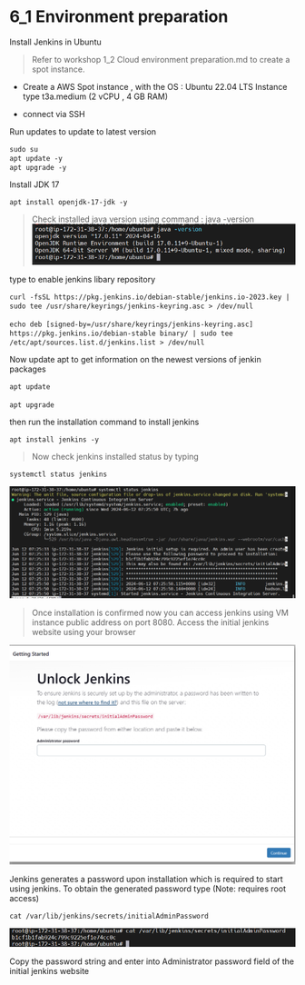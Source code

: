 # 6_1 Environment preparation

Install Jenkins in Ubuntu

> Refer to workshop 1_2 Cloud environment preparation.md to create a spot instance. 

- Create a AWS Spot instance , with the 
  OS : Ubuntu 22.04 LTS
  Instance type t3a.medium  (2 vCPU , 4 GB RAM)

- connect via SSH

Run updates to update to latest version
```
sudo su
apt update -y
apt upgrade -y
```

Install JDK 17
```
apt install openjdk-17-jdk -y
```


> Check installed java version using command : 
java -version 
![](https://github.com/hakansuku/D1APACTraining/blob/main/images/SRE/jdkversion.png?raw=true)

type to enable jenkins libary repository
```
curl -fsSL https://pkg.jenkins.io/debian-stable/jenkins.io-2023.key | sudo tee /usr/share/keyrings/jenkins-keyring.asc > /dev/null

echo deb [signed-by=/usr/share/keyrings/jenkins-keyring.asc]  https://pkg.jenkins.io/debian-stable binary/ | sudo tee /etc/apt/sources.list.d/jenkins.list > /dev/null

```

Now update apt to get information on the newest versions of jenkin packages
```
apt update

apt upgrade
```
then run the installation command to install jenkins
```
apt install jenkins -y
```

> Now check jenkins installed status by typing
```
systemctl status jenkins
```
![](https://github.com/hakansuku/D1APACTraining/blob/main/images/SRE/jenkinsservice.png?raw=true)

> Once installation is confirmed now you can access jenkins using VM instance public address on port 8080.
Access the initial jenkins website using your browser

![](https://github.com/hakansuku/D1APACTraining/blob/main/images/SRE/unlockJenkins.png?raw=true)

Jenkins generates a password upon installation which is required to start using jenkins.
To obtain the generated password type (Note: requires root access)
```
cat /var/lib/jenkins/secrets/initialAdminPassword
```

![](https://github.com/hakansuku/D1APACTraining/blob/main/images/SRE/adminpass.png?raw=true)

Copy the password string and enter into Administrator password field of the initial jenkins website




